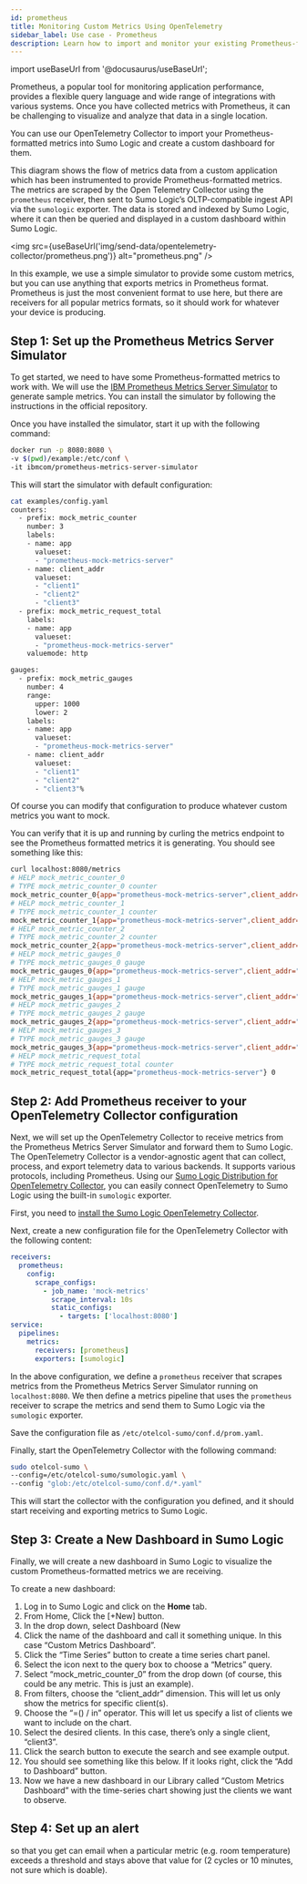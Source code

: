 ```yaml
---
id: prometheus
title: Monitoring Custom Metrics Using OpenTelemetry
sidebar_label: Use case - Prometheus
description: Learn how to import and monitor your existing Prometheus-formatted metrics into Sumo Logic.
---
```


import useBaseUrl from '@docusaurus/useBaseUrl';

Prometheus, a popular tool for monitoring application performance, provides a flexible query language and wide range of integrations with various systems. Once you have collected metrics with Prometheus, it can be challenging to visualize and analyze that data in a single location.

You can use our OpenTelemetry Collector to import your Prometheus-formatted metrics into Sumo Logic and create a custom dashboard for them.

This diagram shows the flow of metrics data from a custom application which has been instrumented to provide Prometheus-formatted metrics. The metrics are scraped by the Open Telemetry Collector using the `prometheus` receiver, then sent to Sumo Logic’s OLTP-compatible ingest API via the `sumologic` exporter. The data is stored and indexed by Sumo Logic, where it can then be queried and displayed in a custom dashboard within Sumo Logic.

<img src={useBaseUrl('img/send-data/opentelemetry-collector/prometheus.png')} alt="prometheus.png" />

In this example, we use a simple simulator to provide some custom metrics, but you can use anything that exports metrics in Prometheus format. Prometheus is just the most convenient format to use here, but there are receivers for all popular metrics formats, so it should work for whatever your device is producing.


## Step 1: Set up the Prometheus Metrics Server Simulator

To get started, we need to have some Prometheus-formatted metrics to work with. We will use the [IBM Prometheus Metrics Server Simulator](https://github.com/IBM/prometheus-metrics-server-simulator) to generate sample metrics. You can install the simulator by following the instructions in the official repository.

Once you have installed the simulator, start it up with the following command:

```bash
docker run -p 8080:8080 \
-v $(pwd)/example:/etc/conf \
-it ibmcom/prometheus-metrics-server-simulator
```

This will start the simulator with default configuration:

```bash
cat examples/config.yaml
counters:
  - prefix: mock_metric_counter
    number: 3
    labels:
    - name: app
      valueset:
      - "prometheus-mock-metrics-server"
    - name: client_addr
      valueset:
      - "client1"
      - "client2"
      - "client3"
  - prefix: mock_metric_request_total
    labels:
    - name: app
      valueset:
      - "prometheus-mock-metrics-server"
    valuemode: http

gauges:
  - prefix: mock_metric_gauges
    number: 4
    range:
      upper: 1000
      lower: 2
    labels:
    - name: app
      valueset:
      - "prometheus-mock-metrics-server"
    - name: client_addr
      valueset:
      - "client1"
      - "client2"
      - "client3"%
```

Of course you can modify that configuration to produce whatever custom metrics you want to mock.

You can verify that it is up and running by curling the metrics endpoint to see the Prometheus formatted metrics it is generating. You should see something like this:

```bash
curl localhost:8080/metrics
# HELP mock_metric_counter_0
# TYPE mock_metric_counter_0 counter
mock_metric_counter_0{app="prometheus-mock-metrics-server",client_addr="client3"} 5448
# HELP mock_metric_counter_1
# TYPE mock_metric_counter_1 counter
mock_metric_counter_1{app="prometheus-mock-metrics-server",client_addr="client2"} 5424
# HELP mock_metric_counter_2
# TYPE mock_metric_counter_2 counter
mock_metric_counter_2{app="prometheus-mock-metrics-server",client_addr="client2"} 5362
# HELP mock_metric_gauges_0
# TYPE mock_metric_gauges_0 gauge
mock_metric_gauges_0{app="prometheus-mock-metrics-server",client_addr="client1"} 71
# HELP mock_metric_gauges_1
# TYPE mock_metric_gauges_1 gauge
mock_metric_gauges_1{app="prometheus-mock-metrics-server",client_addr="client2"} 44
# HELP mock_metric_gauges_2
# TYPE mock_metric_gauges_2 gauge
mock_metric_gauges_2{app="prometheus-mock-metrics-server",client_addr="client3"} 4
# HELP mock_metric_gauges_3
# TYPE mock_metric_gauges_3 gauge
mock_metric_gauges_3{app="prometheus-mock-metrics-server",client_addr="client3"} 41
# HELP mock_metric_request_total
# TYPE mock_metric_request_total counter
mock_metric_request_total{app="prometheus-mock-metrics-server"} 0
```



## Step 2: Add Prometheus receiver to your OpenTelemetry Collector configuration

Next, we will set up the OpenTelemetry Collector to receive metrics from the Prometheus Metrics Server Simulator and forward them to Sumo Logic. The OpenTelemetry Collector is a vendor-agnostic agent that can collect, process, and export telemetry data to various backends. It supports various protocols, including Prometheus. Using our [Sumo Logic Distribution for OpenTelemetry Collector](https://github.com/SumoLogic/sumologic-otel-collector), you can easily connect OpenTelemetry to Sumo Logic using the built-in `sumologic` exporter.

First, you need to [install the Sumo Logic OpenTelemetry Collector](https://help.sumologic.com/docs/send-data/opentelemetry-collector/).

Next, create a new configuration file for the OpenTelemetry Collector with the following content:

```yml title="/etc/otelcol-sumo/conf.d/prom.yaml"
receivers:
  prometheus:
    config:
      scrape_configs:
        - job_name: 'mock-metrics'
          scrape_interval: 10s
          static_configs:
            - targets: ['localhost:8080']
service:
  pipelines:
    metrics:
      receivers: [prometheus]
      exporters: [sumologic]
```

In the above configuration, we define a `prometheus` receiver that scrapes metrics from the Prometheus Metrics Server Simulator running on `localhost:8080`. We then define a metrics pipeline that uses the `prometheus` receiver to scrape the metrics and send them to Sumo Logic via the `sumologic` exporter.

Save the configuration file as `/etc/otelcol-sumo/conf.d/prom.yaml`.

Finally, start the OpenTelemetry Collector with the following command:

```bash
sudo otelcol-sumo \
--config=/etc/otelcol-sumo/sumologic.yaml \
--config "glob:/etc/otelcol-sumo/conf.d/*.yaml"
```

This will start the collector with the configuration you defined, and it should start receiving and exporting metrics to Sumo Logic.


## Step 3: Create a New Dashboard in Sumo Logic

Finally, we will create a new dashboard in Sumo Logic to visualize the custom Prometheus-formatted metrics we are receiving.

To create a new dashboard:

1. Log in to Sumo Logic and click on the **Home** tab.
1. From Home, Click the [+New] button.
1. In the drop down, select Dashboard (New
1. Click the name of the dashboard and call it something unique. In this case “Custom Metrics Dashboard”.
1. Click the “Time Series” button to create a time series chart panel.
1. Select the icon next to the query box to choose a “Metrics” query.
1. Select “mock_metric_counter_0” from the drop down (of course, this could be any metric. This is just an example).
1. From filters, choose the “client_addr” dimension. This will let us only show the metrics for specific client(s).
1. Choose the “=() / in” operator. This will let us specify a list of clients we want to include on the chart.
1. Select the desired clients. In this case, there’s only a single client, “client3”.
1. Click the search button to execute the search and see example output.
1. You should see something like this below. If it looks right, click the “Add to Dashboard” button.
1. Now we have a new dashboard in our Library called “Custom Metrics Dashboard” with the time-series chart showing just the clients we want to observe.

## Step 4: Set up an alert

so that you get can email when a particular metric (e.g. room temperature) exceeds a threshold and stays above that value for (2 cycles or 10 minutes, not sure which is doable).
